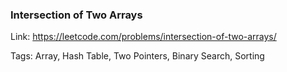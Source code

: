 ### Intersection of Two Arrays

Link: https://leetcode.com/problems/intersection-of-two-arrays/

Tags: Array, Hash Table, Two Pointers, Binary Search, Sorting
